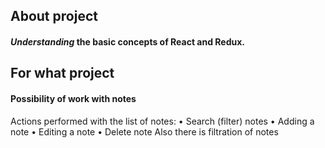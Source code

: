 ## About project
#### *Understanding* the basic concepts of React and Redux. 
## For what project
#### Possibility of work with notes
Actions performed with the list of notes:
• Search (filter) notes
• Adding a note
• Editing a note
• Delete note 
Also there is filtration of notes
